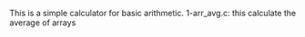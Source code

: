 This is a simple calculator for basic arithmetic.
1-arr_avg.c: this calculate the average of arrays
